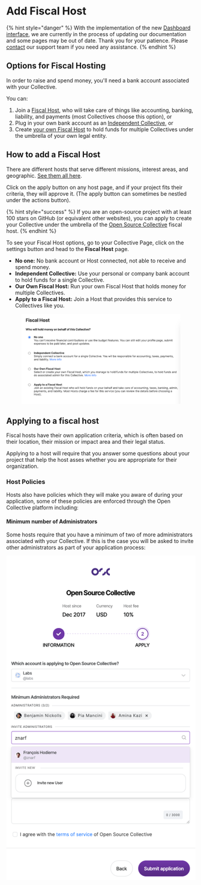 # Add Fiscal Host

{% hint style="danger" %}
With the implementation of the new [Dashboard interface](https://docs.opencollective.com/help/product/understanding-your-dashboard), we are currently in the process of updating our documentation and some pages may be out of date. Thank you for your patience. Please [contact](https://opencollective.com/contact) our support team if you need any assistance.
{% endhint %}

## Options for Fiscal Hosting

In order to raise and spend money, you'll need a bank account associated with your Collective.&#x20;

You can:

1. Join a [Fiscal Host](../fiscal-hosts/fiscal-hosts.md), who will take care of things like accounting, banking, liability, and payments (most Collectives choose this option), or
2. Plug in your own bank account as an [Independent Collective](../independent-collectives/about-independent-collectives.md), or
3. Create [your own Fiscal Host](../fiscal-hosts/become-a-fiscal-host.md) to hold funds for multiple Collectives under the umbrella of your own legal entity.

## How to add a Fiscal Host

There are different hosts that serve different missions, interest areas, and geographic. [See them all here](https://opencollective.com/hosts).

Click on the apply button on any host page, and if your project fits their criteria, they will approve it. (The apply button can sometimes be nestled under the actions button).&#x20;

{% hint style="success" %}
If you are an open-source project with at least 100 stars on GitHub (or equivalent other websites), you can apply to create your Collective under the umbrella of the [Open Source Collective](https://opencollective.com/opensource/apply) fiscal host.
{% endhint %}

To see your Fiscal Host options, go to your Collective Page, click on the settings button and head to the **Fiscal Host** page.

* **No one:** No bank account or Host connected, not able to receive and spend money.
* **Independent Collective:** Use your personal or company bank account to hold funds for a single Collective.
* **Our Own Fiscal Host:** Run your own Fiscal Host that holds money for multiple Collectives.
* **Apply to a Fiscal Host:** Join a Host that provides this service to Collectives like you.

<figure><img src="../.gitbook/assets/Collectives_AddFiscalHost_Settings_2023-05-19.png" alt=""><figcaption></figcaption></figure>

## Applying to a fiscal host

Fiscal hosts have their own application criteria, which is often based on their location, their mission or impact area and their legal status.&#x20;

Applying to a host will require that you answer some questions about your project that help the host asses whether you are appropriate for their organization.&#x20;

### Host Policies

Hosts also have policies which they will make you aware of during your application, some of these policies are enforced through the Open Collective platform including:&#x20;

#### Minimum number of Administrators

Some hosts require that you have a minimum of two of more administrators associated with your Collective. If this is the case you will be asked to invite other administrators as part of your application process:

<img src="../.gitbook/assets/Screenshot 2022-06-17 at 12.14.59.png" alt="" data-size="original">&#x20;

